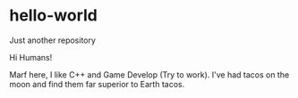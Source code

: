 # hello-world
Just another repository

Hi Humans!

Marf here, I like C++ and Game Develop (Try to work).
I've had tacos on the moon and find them far superior to Earth tacos.
